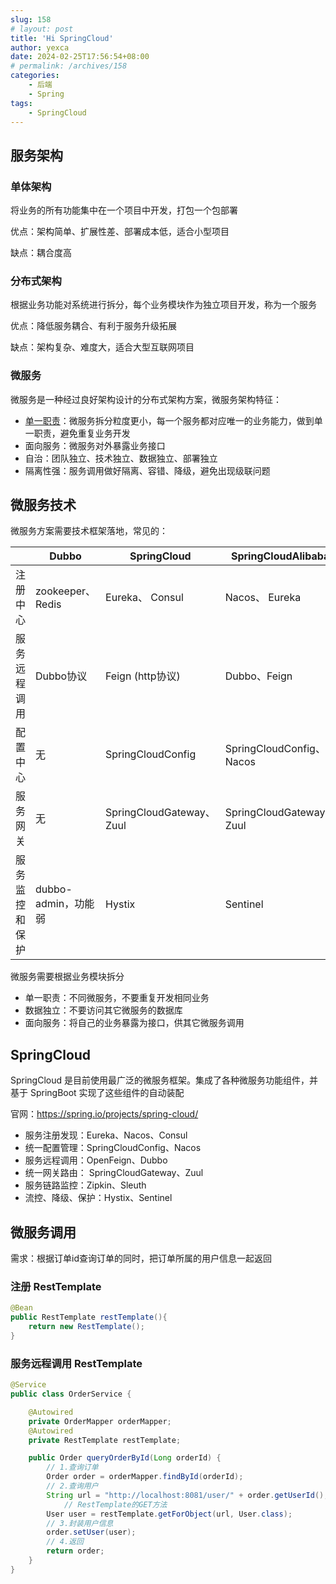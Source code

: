 ```yaml
---
slug: 158
# layout: post
title: 'Hi SpringCloud'
author: yexca
date: 2024-02-25T17:56:54+08:00
# permalink: /archives/158
categories:
    - 后端
    - Spring
tags:
    - SpringCloud
--- 
```


## 服务架构

### 单体架构

将业务的所有功能集中在一个项目中开发，打包一个包部署

优点：架构简单、扩展性差、部署成本低，适合小型项目

缺点：耦合度高

### 分布式架构

根据业务功能对系统进行拆分，每个业务模块作为独立项目开发，称为一个服务

优点：降低服务耦合、有利于服务升级拓展

缺点：架构复杂、难度大，适合大型互联网项目

### 微服务

微服务是一种经过良好架构设计的分布式架构方案，微服务架构特征：

* [单一职责](https://blog.yexca.net/archives/93#%E9%9D%A2%E5%90%91%E5%AF%B9%E8%B1%A1%E8%AE%BE%E8%AE%A1%E5%8E%9F%E5%88%99)：微服务拆分粒度更小，每一个服务都对应唯一的业务能力，做到单一职责，避免重复业务开发
* 面向服务：微服务对外暴露业务接口
* 自治：团队独立、技术独立、数据独立、部署独立
* 隔离性强：服务调用做好隔离、容错、降级，避免出现级联问题

## 微服务技术

微服务方案需要技术框架落地，常见的：

|                | Dubbo               | SpringCloud               | SpringCloudAlibaba        |
| -------------- | ------------------- | ------------------------- | ------------------------- |
| 注册中心       | zookeeper、 Redis   | Eureka、 Consul           | Nacos、 Eureka            |
| 服务远程调用   | Dubbo协议           | Feign (http协议)          | Dubbo、Feign              |
| 配置中心       | 无                  | SpringCloudConfig         | SpringCloudConfig、 Nacos |
| 服务网关       | 无                  | SpringCloudGateway、 Zuul | SpringCloudGateway、 Zuul |
| 服务监控和保护 | dubbo-admin，功能弱 | Hystix                    | Sentinel                  |

微服务需要根据业务模块拆分

* 单一职责：不同微服务，不要重复开发相同业务
* 数据独立：不要访问其它微服务的数据库
* 面向服务：将自己的业务暴露为接口，供其它微服务调用

## SpringCloud

SpringCloud 是目前使用最广泛的微服务框架。集成了各种微服务功能组件，并基于 SpringBoot 实现了这些组件的自动装配

官网：<https://spring.io/projects/spring-cloud/>

* 服务注册发现：Eureka、Nacos、Consul
* 统一配置管理：SpringCloudConfig、Nacos
* 服务远程调用：OpenFeign、Dubbo
* 统一网关路由： SpringCloudGateway、Zuul
* 服务链路监控：Zipkin、Sleuth
* 流控、降级、保护：Hystix、Sentinel

## 微服务调用

需求：根据订单id查询订单的同时，把订单所属的用户信息一起返回

### 注册 RestTemplate

```java
@Bean
public RestTemplate restTemplate(){
    return new RestTemplate();
}
```

### 服务远程调用 RestTemplate

```java
@Service
public class OrderService {

    @Autowired
    private OrderMapper orderMapper;
    @Autowired
    private RestTemplate restTemplate;

    public Order queryOrderById(Long orderId) {
        // 1.查询订单
        Order order = orderMapper.findById(orderId);
        // 2.查询用户
        String url = "http://localhost:8081/user/" + order.getUserId();
        	// RestTemplate的GET方法
        User user = restTemplate.getForObject(url, User.class);
        // 3.封装用户信息
        order.setUser(user);
        // 4.返回
        return order;
    }
}
```